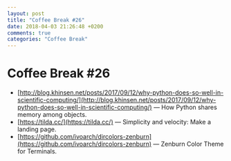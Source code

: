 ```yaml
---
layout: post
title: "Coffee Break #26"
date: 2018-04-03 21:26:48 +0200
comments: true
categories: "Coffee Break"
---
```


# Coffee Break #26

- [http://blog.khinsen.net/posts/2017/09/12/why-python-does-so-well-in-scientific-computing/](http://blog.khinsen.net/posts/2017/09/12/why-python-does-so-well-in-scientific-computing/) &mdash; How Python shares memory among objects.
- [https://tilda.cc/](https://tilda.cc/) &mdash; Simplicity and velocity: Make a landing page.
- [https://github.com/ivoarch/dircolors-zenburn](https://github.com/ivoarch/dircolors-zenburn) &mdash; Zenburn Color Theme for Terminals.
